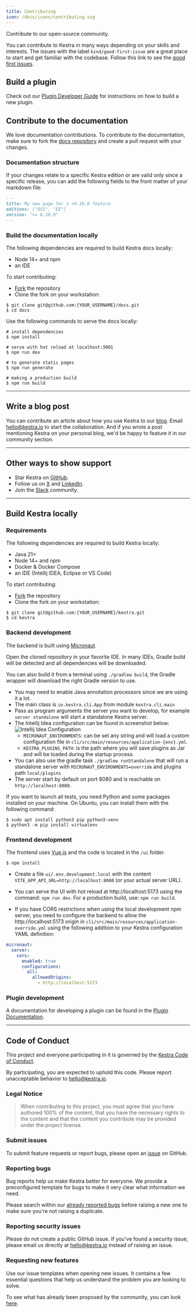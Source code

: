 ```yaml
---
title: Contributing
icon: /docs/icons/contributing.svg
---
```


Contribute to our open-source community.

You can contribute to Kestra in many ways depending on your skills and interests. The issues with the label `kind/good-first-issue` are a great place to start and get familiar with the codebase. Follow this link to see the [good first issues](https://github.com/search?q=org:kestra-io+label:kind/good-first-issue+is:open&type=issues).


## Build a plugin

Check out our [Plugin Developer Guide](/docs/developer-guide/plugins) for instructions on how to build a new plugin.


## Contribute to the documentation

We love documentation contributions. To contribute to the documentation, make sure to fork the [docs repository](https://github.com/kestra-io/docs/fork) and create a pull request with your changes.

### Documentation structure
If your changes relate to a specific Kestra edition or are valid only since a specific release, you can add the following fields to the front matter of your markdown file:

```markdown
---
title: My new page for a +0.18.0 feature
editions: ["OSS", "EE"]
version: ">= 0.18.0"
---
```


### Build the documentation locally

The following dependencies are required to build Kestra docs locally:
- Node 14+ and npm
- an IDE

To start contributing:
- [Fork](https://github.com/kestra-io/docs/fork) the repository
- Clone the fork on your workstation:

```shell
$ git clone git@github.com:{YOUR_USERNAME}/docs.git
$ cd docs
```


Use the following commands to serve the docs locally:

```shell
# install dependencies
$ npm install

# serve with hot reload at localhost:3001
$ npm run dev

# to generate static pages
$ npm run generate

# making a production build
$ npm run build
```

---

## Write a blog post

You can contribute an article about how you use Kestra to our [blog](/blogs). Email [hello@kestra.io](mailto:hello@kestra.io) to start the collaboration. And if you wrote a post mentioning Kestra on your personal blog, we'd be happy to feature it in our community section.

---

## Other ways to show support

- Star Kestra on [GitHub](https://github.com/kestra-io/kestra).
- Follow us on [X](https://twitter.com/kestra_io) and [LinkedIn](https://www.linkedin.com/company/kestra).
- Join the [Slack](/slack) community.

---

## Build Kestra locally

### Requirements

The following dependencies are required to build Kestra locally:
- Java 21+
- Node 14+ and npm
- Docker & Docker Compose
- an IDE (Intellij IDEA, Eclipse or VS Code)

To start contributing:
- [Fork](https://github.com/kestra-io/kestra/fork) the repository
- Clone the fork on your workstation:

```shell
$ git clone git@github.com:{YOUR_USERNAME}/kestra.git
$ cd kestra
```

### Backend development

The backend is built using [Micronaut](https://micronaut.io).

Open the cloned repository in your favorite IDE. In many IDEs, Gradle build will be detected and all dependencies will be downloaded.

You can also build it from a terminal using `./gradlew build`, the Gradle wrapper will download the right Gradle version to use.

- You may need to enable Java annotation processors since we are using it a lot.
- The main class is `io.kestra.cli.App` from module `kestra.cli.main`
- Pass as program arguments the server you want to develop, for example `server standalone` will start a standalone Kestra server.
- The Intellij Idea configuration can be found in screenshot below:
![Intellij Idea Configuration ](/docs/contribution/standalone.png)
  - `MICRONAUT_ENVIRONMENTS`: can be set any string and will load a custom configuration file in `cli/src/main/resources/application-{env}.yml`.
  - `KESTRA_PLUGINS_PATH`: is the path where you will save plugins as Jar and will be loaded during the startup process.
- You can also use the gradle task `./gradlew runStandalone` that will run a standalone server with `MICRONAUT_ENVIRONMENTS=override` and plugins path `local/plugins`
- The server start by default on port 8080 and is reachable on `http://localhost:8080`.

If you want to launch all tests, you need Python and some packages installed on your machine. On Ubuntu, you can install them with the following command:

```shell
$ sudo apt install python3 pip python3-venv
$ python3 -m pip install virtualenv
```


### Frontend development

The frontend uses [Vue.js](https://vuejs.org/) and the code is located in the `/ui` folder.

```shell
$ npm install
```

- Create a file `ui/.env.development.local` with the content `VITE_APP_API_URL=http://localhost:8080` (or your actual server URL).

- You can serve the UI with hot reload at http://localhost:5173 using the command: `npm run dev`. For a production build, use: `npm run build`.

- If you have CORS restrictions when using the local development npm server, you need to configure the backend to allow the http://localhost:5173 origin in `cli/src/main/resources/application-override.yml` using the following addition to your Kestra configuration YAML definition:

```yaml
micronaut:
  server:
    cors:
      enabled: true
      configurations:
        all:
          allowedOrigins:
            - http://localhost:5173
```

### Plugin development
A documentation for developing a plugin can be found in the [Plugin Documentation](./09.plugins.md).

---

## Code of Conduct

This project and everyone participating in it is governed by the
[Kestra Code of Conduct](https://github.com/kestra-io/kestra/blob/develop/.github/CODE_OF_CONDUCT.md).

By participating, you are expected to uphold this code. Please report unacceptable behavior to [hello@kestra.io](mailto:hello@kestra.io).


### Legal Notice

> When contributing to this project, you must agree that you have authored 100% of the content, that you have the necessary rights to the content and that the content you contribute may be provided under the project license.

### Submit issues

To submit feature requests or report bugs, please open an [issue](https://github.com/kestra-io/kestra/issues) on GitHub.

### Reporting bugs

Bug reports help us make Kestra better for everyone. We provide a preconfigured template for bugs to make it very clear what information we need.

Please search within our [already reported bugs](https://github.com/kestra-io/kestra/issues?q=is%3Aissue+is%3Aopen+label%3Abug) before raising a new one to make sure you're not raising a duplicate.

### Reporting security issues

Please do not create a public GitHub issue. If you've found a security issue, please email us directly at [hello@kestra.io](mailto:hello@kestra.io) instead of raising an issue.

### Requesting new features

Use our issue templates when opening new issues. It contains a few essential questions that help us understand the problem you are looking to solve.

To see what has already been proposed by the community, you can look [here](https://github.com/kestra-io/kestra/issues?q=is%3Aissue+is%3Aopen+label%3Aenhancement).

